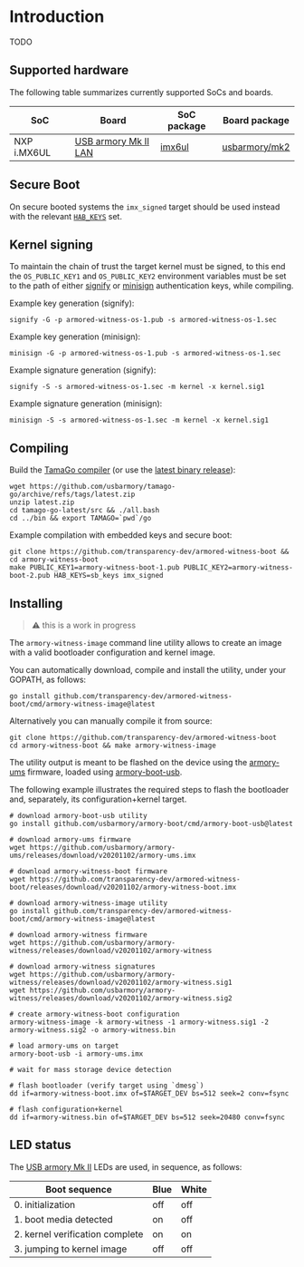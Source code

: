 # Introduction

TODO

## Supported hardware

The following table summarizes currently supported SoCs and boards.

| SoC          | Board                                                                                                                                                                                | SoC package                                                               | Board package                                                                        |
|--------------|--------------------------------------------------------------------------------------------------------------------------------------------------------------------------------------|---------------------------------------------------------------------------|--------------------------------------------------------------------------------------|
| NXP i.MX6UL  | [USB armory Mk II LAN](https://github.com/usbarmory/usbarmory/wiki)                                                                                                                  | [imx6ul](https://github.com/usbarmory/tamago/tree/master/soc/nxp/imx6ul)  | [usbarmory/mk2](https://github.com/usbarmory/tamago/tree/master/board/usbarmory)      |

## Secure Boot

On secure booted systems the `imx_signed` target should be used instead with the relevant
[`HAB_KEYS`](https://github.com/usbarmory/usbarmory/wiki/Secure-boot-(Mk-II)) set.

## Kernel signing

To maintain the chain of trust the target kernel must be signed, to this end
the `OS_PUBLIC_KEY1` and `OS_PUBLIC_KEY2` environment variables must be set to the
path of either [signify](https://man.openbsd.org/signify) or
[minisign](https://jedisct1.github.io/minisign/) authentication keys, while
compiling.

Example key generation (signify):

```
signify -G -p armored-witness-os-1.pub -s armored-witness-os-1.sec
```

Example key generation (minisign):

```
minisign -G -p armored-witness-os-1.pub -s armored-witness-os-1.sec
```

Example signature generation (signify):

```
signify -S -s armored-witness-os-1.sec -m kernel -x kernel.sig1
```

Example signature generation (minisign):

```
minisign -S -s armored-witness-os-1.sec -m kernel -x kernel.sig1
```

## Compiling

Build the [TamaGo compiler](https://github.com/usbarmory/tamago-go)
(or use the [latest binary release](https://github.com/usbarmory/tamago-go/releases/latest)):

```
wget https://github.com/usbarmory/tamago-go/archive/refs/tags/latest.zip
unzip latest.zip
cd tamago-go-latest/src && ./all.bash
cd ../bin && export TAMAGO=`pwd`/go
```

Example compilation with embedded keys and secure boot:

```
git clone https://github.com/transparency-dev/armored-witness-boot && cd armory-witness-boot
make PUBLIC_KEY1=armory-witness-boot-1.pub PUBLIC_KEY2=armory-witness-boot-2.pub HAB_KEYS=sb_keys imx_signed
```

## Installing

> :warning: this is a work in progress

The `armory-witness-image` command line utility allows to create an image with
a valid bootloader configuration and kernel image.

You can automatically download, compile and install the utility, under your
GOPATH, as follows:

```
go install github.com/transparency-dev/armored-witness-boot/cmd/armory-witness-image@latest
```

Alternatively you can manually compile it from source:

```
git clone https://github.com/transparency-dev/armored-witness-boot
cd armory-witness-boot && make armory-witness-image
```

The utility output is meant to be flashed on the device using the
[armory-ums](https://github.com/usbarmory/armory-ums) firmware, loaded using
[armory-boot-usb](https://github.com/usbarmory/armory-boot/tree/master/cmd/armory-boot-usb).

The following example illustrates the required steps to flash the bootloader
and, separately, its configuration+kernel target.

```
# download armory-boot-usb utility
go install github.com/usbarmory/armory-boot/cmd/armory-boot-usb@latest

# download armory-ums firmware
wget https://github.com/usbarmory/armory-ums/releases/download/v20201102/armory-ums.imx

# download armory-witness-boot firmware
wget https://github.com/transparency-dev/armored-witness-boot/releases/download/v20201102/armory-witness-boot.imx

# download armory-witness-image utility
go install github.com/transparency-dev/armored-witness-boot/cmd/armory-witness-image@latest

# download armory-witness firmware
wget https://github.com/usbarmory/armory-witness/releases/download/v20201102/armory-witness

# download armory-witness signatures
wget https://github.com/usbarmory/armory-witness/releases/download/v20201102/armory-witness.sig1
wget https://github.com/usbarmory/armory-witness/releases/download/v20201102/armory-witness.sig2

# create armory-witness-boot configuration
armory-witness-image -k armory-witness -1 armory-witness.sig1 -2 armory-witness.sig2 -o armory-witness.bin

# load armory-ums on target
armory-boot-usb -i armory-ums.imx

# wait for mass storage device detection

# flash bootloader (verify target using `dmesg`)
dd if=armory-witness-boot.imx of=$TARGET_DEV bs=512 seek=2 conv=fsync

# flash configuration+kernel
dd if=armory-witness.bin of=$TARGET_DEV bs=512 seek=20480 conv=fsync
```

## LED status

The [USB armory Mk II](https://github.com/usbarmory/usbarmory/wiki) LEDs
are used, in sequence, as follows:

| Boot sequence                   | Blue | White |
|---------------------------------|------|-------|
| 0. initialization               | off  | off   |
| 1. boot media detected          | on   | off   |
| 2. kernel verification complete | on   | on    |
| 3. jumping to kernel image      | off  | off   |
